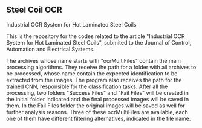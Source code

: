 ## Steel Coil OCR
Industrial OCR System for Hot Laminated Steel Coils

This is the repository for the codes related to the article "Industrial OCR System for Hot Laminated Steel Coils", submited to the Journal of Control, Automation and Electrical Systems.

The archives whose name starts with "ocrMultiFiles" contain the main processing algorithms. They receive the path for a folder with all archives to be processed, whose name contain the expected identification to be extracted from the images. The program also receives the path for the trained CNN, responsible for the classification tasks. After all the processing, two folders "Success Files" and "Fail Files" will be created in the initial folder indicated and the final processed images will be saved in them. In the Fail Files folder the original images will be saved as well for further analysis reasons. Three of these ocrMultiFiles are available, each one of them have different filtering alternatives, indicated in the file name. 
